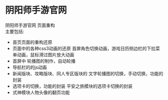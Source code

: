 # 阴阳师手游官网
阴阳师手游官网 页面重构<br>
主要包括: 
* 首页页面的重构还原
* 页面中的各种css3动画的还原
    首屏角色切换动画，游戏日历侧边栏的下拉菜单动画，鼠标滑过图片放大动画
* 首屏中 轮播图的制作，自动轮播
* 导航栏的的js动画
* 新闻版块、攻略版块、同人专区版块的 文字轮播图的切换，手动切换，功能的封装
* 选项卡的切换，功能的封装
    平安之旅模块的选项卡切换的封装
* 式神模块人物头像的翻页功能
